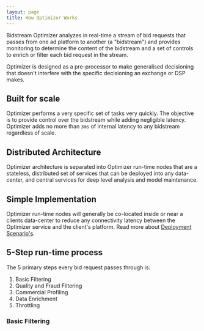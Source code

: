 ```yaml
---
layout: page
title: How Optimizer Works
---
```


Bidstream Optimizer analyzes in real-time a stream of bid requests that passes from one ad platform to another (a "bidstream") and provides monitoring to determine the content of the bidstream and a set of controls to enrich or filter each bid request in the stream.

Optimizer is designed as a pre-processor to make generalised decisioning that doesn't interfere with the specific decisioning an exchange or DSP makes.

## Built for scale

Optimizer performs a very specific set of tasks very quickly. The objective is to provide control over the bidstream while adding negligible latency. Optimizer adds no more than `3ms` of internal latency to any bidstream regardless of scale.

## Distributed Architecture

Optimizer architecture is separated into Optimizer run-time nodes that are a stateless, distributed set of services that can be deployed into any data-center, and central services for deep level analysis and model maintenance.

## Simple Implementation

Optimizer run-time nodes will generally be co-located inside or near a clients data-center to reduce any connectivity latency between the Optimizer service and the client's platform. Read more about [Deployment Scenario's](deployment-scenarios).

## 5-Step run-time process

The 5 primary steps every bid request passes through is:

1. Basic Filtering
1. Quality and Fraud Filtering
1. Commercial Profiling
1. Data Enrichment
1. Throttling

### Basic Filtering
